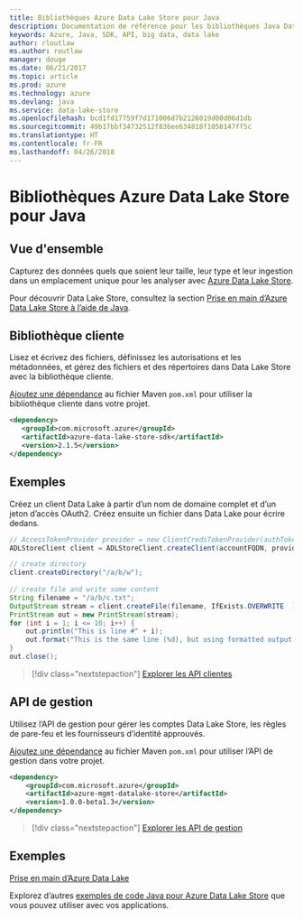 ```yaml
---
title: Bibliothèques Azure Data Lake Store pour Java
description: Documentation de référence pour les bibliothèques Java Data Lake Store
keywords: Azure, Java, SDK, API, big data, data lake
author: rloutlaw
ms.author: routlaw
manager: douge
ms.date: 06/21/2017
ms.topic: article
ms.prod: azure
ms.technology: azure
ms.devlang: java
ms.service: data-lake-store
ms.openlocfilehash: bcd1fd17759f7d171006d7b2126019d00d06d1db
ms.sourcegitcommit: 49b17bbf34732512f836ee634818f1058147ff5c
ms.translationtype: HT
ms.contentlocale: fr-FR
ms.lasthandoff: 04/26/2018
---
```

# <a name="azure-data-lake-store-libraries-for-java"></a>Bibliothèques Azure Data Lake Store pour Java

## <a name="overview"></a>Vue d'ensemble

Capturez des données quels que soient leur taille, leur type et leur ingestion dans un emplacement unique pour les analyser avec [Azure Data Lake Store](/azure/data-lake-store/data-lake-store-overview).

Pour découvrir Data Lake Store, consultez la section [Prise en main d’Azure Data Lake Store à l’aide de Java](/azure/data-lake-store/data-lake-store-get-started-java-sdk).


## <a name="client-library"></a>Bibliothèque cliente

Lisez et écrivez des fichiers, définissez les autorisations et les métadonnées, et gérez des fichiers et des répertoires dans Data Lake Store avec la bibliothèque cliente.

[Ajoutez une dépendance](https://maven.apache.org/guides/getting-started/index.html#How_do_I_use_external_dependencies) au fichier Maven `pom.xml` pour utiliser la bibliothèque cliente dans votre projet.

```XML
<dependency>
   <groupId>com.microsoft.azure</groupId>
   <artifactId>azure-data-lake-store-sdk</artifactId>
   <version>2.1.5</version>
</dependency>
```   

## <a name="example"></a>Exemples

Créez un client Data Lake à partir d’un nom de domaine complet et d’un jeton d’accès OAuth2. Créez ensuite un fichier dans Data Lake pour écrire dedans.

```java
// AccessTokenProvider provider = new ClientCredsTokenProvider(authTokenEndpoint, clientId, clientKey);
ADLStoreClient client = ADLStoreClient.createClient(accountFQDN, provider);

// create directory
client.createDirectory("/a/b/w");
        
// create file and write some content
String filename = "/a/b/c.txt";
OutputStream stream = client.createFile(filename, IfExists.OVERWRITE  );
PrintStream out = new PrintStream(stream);
for (int i = 1; i <= 10; i++) {
    out.println("This is line #" + i);
    out.format("This is the same line (%d), but using formatted output. %n", i);
}
out.close();
```

> [!div class="nextstepaction"]
> [Explorer les API clientes](/java/api/overview/azure/datalakestore/client)


## <a name="management-api"></a>API de gestion

Utilisez l’API de gestion pour gérer les comptes Data Lake Store, les règles de pare-feu et les fournisseurs d’identité approuvés.

[Ajoutez une dépendance](https://maven.apache.org/guides/getting-started/index.html#How_do_I_use_external_dependencies) au fichier Maven `pom.xml` pour utiliser l’API de gestion dans votre projet.


```XML
<dependency>
    <groupId>com.microsoft.azure</groupId>
    <artifactId>azure-mgmt-datalake-store</artifactId>
    <version>1.0.0-beta1.3</version>
</dependency>
```

> [!div class="nextstepaction"]
> [Explorer les API de gestion](/java/api/overview/azure/datalakestore/management)

## <a name="samples"></a>Exemples

[Prise en main d’Azure Data Lake][1] 

[1]: https://github.com/Azure-Samples/data-lake-store-java-upload-download-get-started

Explorez d’autres [exemples de code Java pour Azure Data Lake Store](https://azure.microsoft.com/resources/samples/?platform=java&term=lake) que vous pouvez utiliser avec vos applications.
